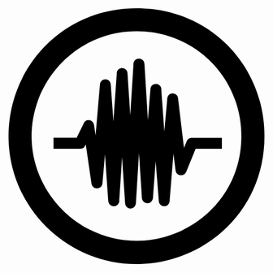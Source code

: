 <svg xmlns="http://www.w3.org/2000/svg" viewBox="0 0 496 512"><path d="M247.6 8C389.4 8 496 118.1 496 256c0 147.1-118.5 248-248.4 248C113.6 504 0 394.5 0 256 0 123.1 104.7 8 247.6 8zm.8 44.7C130.2 52.7 44.7 150.6 44.7 256c0 109.8 91.2 202.8 203.7 202.8 103.2 0 202.8-81.1 202.8-202.8.1-113.8-90.2-203.3-202.8-203.3zm3.6 53.2c2.8-.3 11.5 1 11.5 11.5l6.6 107.2 4.9-59.3c0-6 4.7-10.6 10.6-10.6 5.9 0 10.6 4.7 10.6 10.6 0 2.5-.5-5.7 5.7 81.5l5.8-64.2c.3-2.9 2.9-9.3 10.2-9.3 3.8 0 9.9 2.3 10.6 8.9l11.5 96.5 5.3-12.8c1.8-4.4 5.2-6.6 10.2-6.6h58v21.3h-50.9l-18.2 44.3c-3.9 9.9-19.5 9.1-20.8-3.1l-4-31.9-7.5 92.6c-.3 3-3 9.3-10.2 9.3-3 0-9.8-2.1-10.6-9.3 0-1.9.6 5.8-6.2-77.9l-5.3 72.2c-1.1 4.8-4.8 9.3-10.6 9.3-2.9 0-9.8-2-10.6-9.3 0-1.9.5 6.7-5.8-87.7l-5.8 94.8c0 6.3-3.6 12.4-10.6 12.4-5.2 0-10.6-4.1-10.6-12l-5.8-87.7c-5.8 92.5-5.3 84-5.3 85.9-1.1 4.8-4.8 9.3-10.6 9.3-3 0-9.8-2.1-10.6-9.3 0-.7-.4-1.1-.4-2.6l-6.2-88.6L182 348c-.7 6.5-6.7 9.3-10.6 9.3-5.8 0-9.6-4.1-10.6-8.9L149.7 272c-2 4-3.5 8.4-11.1 8.4H87.2v-21.3H132l13.7-27.9c4.4-9.9 18.2-7.2 19.9 2.7l3.1 20.4 8.4-97.9c0-6 4.8-10.6 10.6-10.6.5 0 10.6-.2 10.6 12.4l4.9 69.1 6.6-92.6c0-10.1 9.5-10.6 10.2-10.6.6 0 10.6.7 10.6 10.6l5.3 80.6 6.2-97.9c.1-1.1-.6-10.3 9.9-11.5z"/></svg>
<!--
Font Awesome Free 5.3.1 by @fontawesome - https://fontawesome.com
License - https://fontawesome.com/license/free (Icons: CC BY 4.0, Fonts: SIL OFL 1.1, Code: MIT License)
-->                                                                                                                                                                                                                                                                                                                                                                                                                                                                                                                                                                                                                                                                                                                                                                                                                                                                                                                                                                                                                                                                                                                                                                                                                                                                                                                                                                                                                                                                                                                                                                                                                                                                                                                                                                                                                                                                                                                                                                                                                                                                                                                                                                                                                                                                                                                                                                                                                                         
